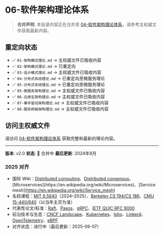 # 06-软件架构理论体系

> **合并声明**: 本目录内容正在合并至 [04-软件架构理论体系](../04-软件架构理论体系/)，请参考主权威文件获取最新内容。

## 重定向状态

- ✅ `01-架构模式理论.md` → 主权威文件已吸收内容
- ✅ `02-架构模式理论.md` → 已重定向
- ✅ `03-设计模式理论.md` → 主权威文件已吸收内容
- ✅ `04-分布式系统理论.md` → 已重定向至微服务理论
- ✅ `05-分布式系统理论.md` → 已重定向至微服务理论
- ✅ `05-微服务架构理论.md` → 主权威文件已吸收内容
- ✅ `06-云原生架构理论.md` → 主权威文件已吸收内容
- ✅ `07-事件驱动架构理论.md` → 主权威文件已吸收内容
- ✅ `08-服务网格架构理论.md` → 主权威文件已吸收内容

## 访问主权威文件

请访问 [04-软件架构理论体系](../04-软件架构理论体系/) 获取完整和最新的理论内容。

---

**版本**: v2.0
**状态**: 🔄 合并中
**最后更新**: 2024年8月

### 2025 对齐

- 国际 Wiki：[Distributed computing](https://en.wikipedia.org/wiki/Distributed_computing)、[Distributed consensus](https://en.wikipedia.org/wiki/Consensus_(computer_science))、[Microservices](https://en.wikipedia.org/wiki/Microservices)、[Service mesh](https://en.wikipedia.org/wiki/Service_mesh)
- 名校课程：[MIT 6.5840](https://pdos.csail.mit.edu/6.824/)（2024–2025）、[Berkeley CS 194/CS 186](https://cs186berkeley.net/)、[CMU 15-440/640](https://www.cs.cmu.edu/~dga/15-440/)（以当年主页为准）
- 代表性论文/标准：[Raft](https://raft.github.io/)、[Paxos](https://lamport.azurewebsites.net/pubs/paxos-simple.pdf)、[gRPC](https://grpc.io/)、[IETF QUIC RFC 9000](https://www.rfc-editor.org/rfc/rfc9000)
- 前沿技术与生态：[CNCF Landscape](https://landscape.cncf.io/)、[Kubernetes](https://kubernetes.io/)、[Istio](https://istio.io/)、[Linkerd](https://linkerd.io/)、[OpenTelemetry](https://opentelemetry.io/)、[eBPF](https://ebpf.io/)
- 对齐状态：进行中（最后更新：2025-09-07）
